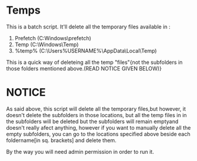 # Temps
This is a batch script. It'll delete all the temporary files available in : 
1. Prefetch (C:Windows\prefetch)
2. Temp (C:\Windows\Temp)
3. %temp% (C:\Users\%USERNAME%\AppData\Local\Temp)

This is a quick way of deleteing all the temp "files"{not the subfolders in those folders mentioned above.(READ NOTICE GIVEN BELOW)}


# NOTICE
As said above, this script will delete all the temporary files,but however, it doesn't delete the subfolders in those locations, but all the temp files in in the subfolders will be deleted but the subfolders will remain emptyand doesn't really afect anything, however if you want to manually delete all the empty subfolders, you can go to the locations specified above beside each foldername[in sq. brackets] and delete them.

By the way you will need admin permission in order to run it.
